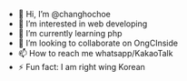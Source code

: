 - 👋 Hi, I’m @changhochoe
- 👀 I’m interested in web developing
- 🌱 I’m currently learning php
- 💞️ I’m looking to collaborate on OngCInside
- 📫 How to reach me whatsapp/KakaoTalk
- ⚡ Fun fact: I am right wing Korean

<!---
changhochoe/changhochoe is a ✨ special ✨ repository because its `README.md` (this file) appears on your GitHub profile.
You can click the Preview link to take a look at your changes.
--->
